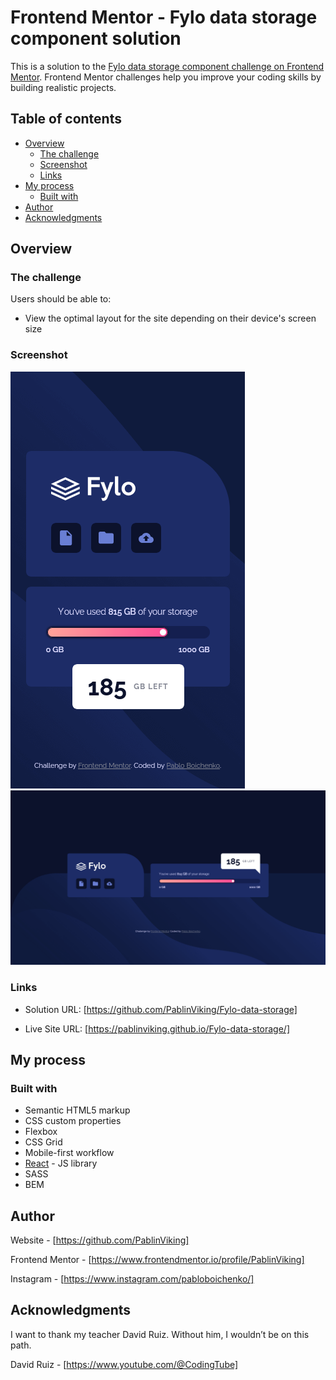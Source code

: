 # Frontend Mentor - Fylo data storage component solution

This is a solution to the [Fylo data storage component challenge on Frontend Mentor](https://www.frontendmentor.io/challenges/fylo-data-storage-component-1dZPRbV5n). Frontend Mentor challenges help you improve your coding skills by building realistic projects. 

## Table of contents

- [Overview](#overview)
  - [The challenge](#the-challenge)
  - [Screenshot](#screenshot)
  - [Links](#links)
- [My process](#my-process)
  - [Built with](#built-with)
- [Author](#author)
- [Acknowledgments](#acknowledgments)



## Overview

### The challenge

Users should be able to:

- View the optimal layout for the site depending on their device's screen size

### Screenshot

![alt text](375px.png) 
![alt text](1440px.png)

### Links

- Solution URL: [https://github.com/PablinViking/Fylo-data-storage]

- Live Site URL: [https://pablinviking.github.io/Fylo-data-storage/]

## My process

### Built with

- Semantic HTML5 markup
- CSS custom properties
- Flexbox
- CSS Grid
- Mobile-first workflow
- [React](https://reactjs.org/) - JS library
- SASS
- BEM

## Author

Website - [https://github.com/PablinViking]

Frontend Mentor - [https://www.frontendmentor.io/profile/PablinViking]

Instagram - [https://www.instagram.com/pabloboichenko/]

## Acknowledgments

I want to thank my teacher David Ruiz. Without him, I wouldn’t be on this path.

David Ruiz - [https://www.youtube.com/@CodingTube]

